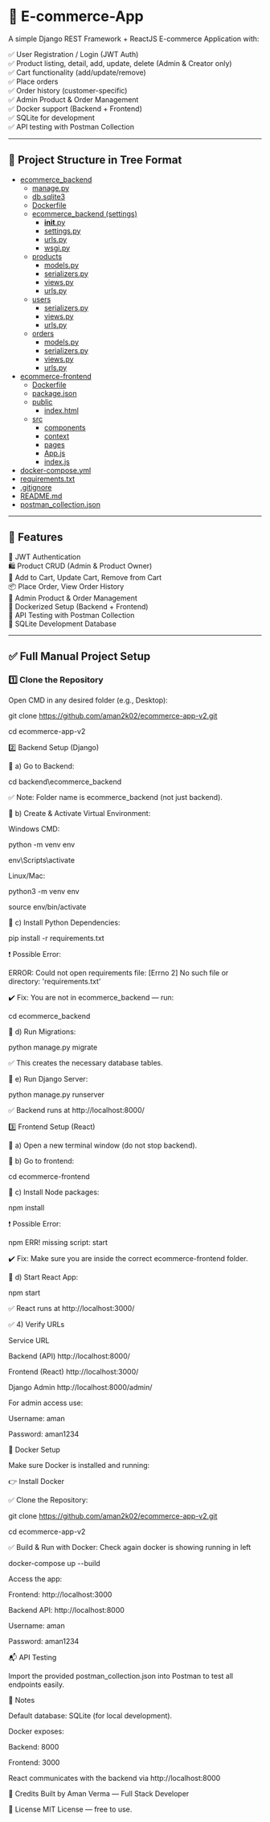 # 🛒 E-commerce-App

A simple Django REST Framework + ReactJS E-commerce Application with:

✅ User Registration / Login (JWT Auth)  
✅ Product listing, detail, add, update, delete (Admin & Creator only)  
✅ Cart functionality (add/update/remove)  
✅ Place orders  
✅ Order history (customer-specific)  
✅ Admin Product & Order Management  
✅ Docker support (Backend + Frontend)  
✅ SQLite for development  
✅ API testing with Postman Collection

---

## 📂 Project Structure in Tree Format

* [ecommerce_backend](./ecommerce_backend)
  * [manage.py](./ecommerce_backend/manage.py)
  * [db.sqlite3](./ecommerce_backend/db.sqlite3)
  * [Dockerfile](./ecommerce_backend/Dockerfile)
  * [ecommerce_backend (settings)](./ecommerce_backend/ecommerce_backend)
    * [__init__.py](./ecommerce_backend/ecommerce_backend/__init__.py)
    * [settings.py](./ecommerce_backend/ecommerce_backend/settings.py)
    * [urls.py](./ecommerce_backend/ecommerce_backend/urls.py)
    * [wsgi.py](./ecommerce_backend/ecommerce_backend/wsgi.py)
  * [products](./ecommerce_backend/products)
    * [models.py](./ecommerce_backend/products/models.py)
    * [serializers.py](./ecommerce_backend/products/serializers.py)
    * [views.py](./ecommerce_backend/products/views.py)
    * [urls.py](./ecommerce_backend/products/urls.py)
  * [users](./ecommerce_backend/users)
    * [serializers.py](./ecommerce_backend/users/serializers.py)
    * [views.py](./ecommerce_backend/users/views.py)
    * [urls.py](./ecommerce_backend/users/urls.py)
  * [orders](./ecommerce_backend/orders)
    * [models.py](./ecommerce_backend/orders/models.py)
    * [serializers.py](./ecommerce_backend/orders/serializers.py)
    * [views.py](./ecommerce_backend/orders/views.py)
    * [urls.py](./ecommerce_backend/orders/urls.py)
* [ecommerce-frontend](./ecommerce-frontend)
  * [Dockerfile](./ecommerce-frontend/Dockerfile)
  * [package.json](./ecommerce-frontend/package.json)
  * [public](./ecommerce-frontend/public)
    * [index.html](./ecommerce-frontend/public/index.html)
  * [src](./ecommerce-frontend/src)
    * [components](./ecommerce-frontend/src/components)
    * [context](./ecommerce-frontend/src/context)
    * [pages](./ecommerce-frontend/src/pages)
    * [App.js](./ecommerce-frontend/src/App.js)
    * [index.js](./ecommerce-frontend/src/index.js)
* [docker-compose.yml](./docker-compose.yml)
* [requirements.txt](./requirements.txt)
* [.gitignore](./.gitignore)
* [README.md](./README.md)
* [postman_collection.json](./postman_collection.json)

---

## 🚀 Features

🔐 JWT Authentication  
🛍️ Product CRUD (Admin & Product Owner)  
🛒 Add to Cart, Update Cart, Remove from Cart  
📦 Place Order, View Order History  
👑 Admin Product & Order Management  
🐳 Dockerized Setup (Backend + Frontend)  
🔄 API Testing with Postman Collection  
💾 SQLite Development Database

---

## ✅ Full Manual Project Setup

### 1️⃣ Clone the Repository

Open CMD in any desired folder (e.g., Desktop):


git clone https://github.com/aman2k02/ecommerce-app-v2.git


cd ecommerce-app-v2

2️⃣ Backend Setup (Django)

🔹 a) Go to Backend:


cd backend\ecommerce_backend

✅ Note: Folder name is ecommerce_backend (not just backend).

🔹 b) Create & Activate Virtual Environment:

Windows CMD:


python -m venv env

env\Scripts\activate


Linux/Mac:

python3 -m venv env

source env/bin/activate

🔹 c) Install Python Dependencies:


pip install -r requirements.txt

❗ Possible Error:


ERROR: Could not open requirements file: [Errno 2] No such file or directory: 'requirements.txt'

✔️ Fix: You are not in ecommerce_backend — run:


cd ecommerce_backend

🔹 d) Run Migrations:


python manage.py migrate

✅ This creates the necessary database tables.

🔹 e) Run Django Server:


python manage.py runserver

✅ Backend runs at http://localhost:8000/

3️⃣ Frontend Setup (React)

🔹 a) Open a new terminal window (do not stop backend).

🔹 b) Go to frontend:


cd ecommerce-frontend

🔹 c) Install Node packages:


npm install

❗ Possible Error:


npm ERR! missing script: start

✔️ Fix: Make sure you are inside the correct ecommerce-frontend folder.

🔹 d) Start React App:


npm start

✅ React runs at http://localhost:3000/

✅ 4) Verify URLs

Service	URL

Backend (API)	http://localhost:8000/


Frontend (React)	http://localhost:3000/

Django Admin	http://localhost:8000/admin/

For admin access use:

Username: aman

Password: aman1234



🐳 Docker Setup

Make sure Docker is installed and running:

👉 Install Docker

✅ Clone the Repository:

git clone https://github.com/aman2k02/ecommerce-app-v2.git

cd ecommerce-app-v2

✅ Build & Run with Docker: Check again docker is showing running in left 

docker-compose up --build


Access the app:

Frontend: http://localhost:3000

Backend API: http://localhost:8000

Username: aman

Password: aman1234

📬 API Testing

Import the provided postman_collection.json into Postman to test all endpoints easily.

📝 Notes

Default database: SQLite (for local development).

Docker exposes:

Backend: 8000

Frontend: 3000

React communicates with the backend via http://localhost:8000

🙏 Credits
Built by Aman Verma — Full Stack Developer

📃 License
MIT License — free to use.
